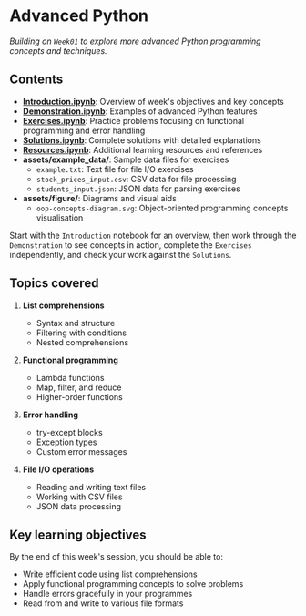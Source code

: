 # Advanced Python

*Building on `Week01` to explore more advanced Python programming concepts and techniques.*

## Contents

- **[Introduction.ipynb](./Introduction.ipynb)**: Overview of week's objectives and key concepts
- **[Demonstration.ipynb](./Demonstration.ipynb)**: Examples of advanced Python features
- **[Exercises.ipynb](./Exercises.ipynb)**: Practice problems focusing on functional programming and error handling
- **[Solutions.ipynb](./Solutions.ipynb)**: Complete solutions with detailed explanations
- **[Resources.ipynb](./Resources.ipynb)**: Additional learning resources and references
- **assets/example_data/**: Sample data files for exercises
  - `example.txt`: Text file for file I/O exercises
  - `stock_prices_input.csv`: CSV data for file processing
  - `students_input.json`: JSON data for parsing exercises
- **assets/figure/**: Diagrams and visual aids
  - `oop-concepts-diagram.svg`: Object-oriented programming concepts visualisation

Start with the `Introduction` notebook for an overview, then work through the `Demonstration` to see concepts in action, complete the `Exercises` independently, and check your work against the `Solutions`.

## Topics covered

1. **List comprehensions**
   - Syntax and structure
   - Filtering with conditions
   - Nested comprehensions

2. **Functional programming**
   - Lambda functions
   - Map, filter, and reduce
   - Higher-order functions

3. **Error handling**
   - try-except blocks
   - Exception types
   - Custom error messages

4. **File I/O operations**
   - Reading and writing text files
   - Working with CSV files
   - JSON data processing

## Key learning objectives

By the end of this week's session, you should be able to:

- Write efficient code using list comprehensions
- Apply functional programming concepts to solve problems
- Handle errors gracefully in your programmes
- Read from and write to various file formats